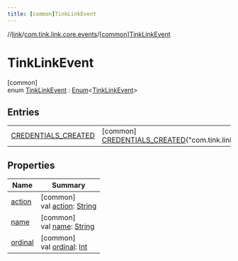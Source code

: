 ```yaml
---
title: [common]TinkLinkEvent
---
```

//[link](../../../index.html)/[com.tink.link.core.events](../index.html)/[[common]TinkLinkEvent](index.html)



# TinkLinkEvent



[common]\
enum [TinkLinkEvent](index.html) : [Enum](https://kotlinlang.org/api/latest/jvm/stdlib/kotlin/-enum/index.html)&lt;[TinkLinkEvent](index.html)&gt;



## Entries


| | |
|---|---|
| [CREDENTIALS_CREATED](-c-r-e-d-e-n-t-i-a-l-s_-c-r-e-a-t-e-d/index.html) | [common]<br>[CREDENTIALS_CREATED](-c-r-e-d-e-n-t-i-a-l-s_-c-r-e-a-t-e-d/index.html)(&quot;com.tink.link.CREDENTIALS_CREATED&quot;) |


## Properties


| Name | Summary |
|---|---|
| [action](action.html) | [common]<br>val [action](action.html): [String](https://kotlinlang.org/api/latest/jvm/stdlib/kotlin/-string/index.html) |
| [name](../[common]-tink-link-event-data/-c-r-e-d-e-n-t-i-a-l-s_-i-d/index.html#-372974862%2FProperties%2F-1713223439) | [common]<br>val [name](../[common]-tink-link-event-data/-c-r-e-d-e-n-t-i-a-l-s_-i-d/index.html#-372974862%2FProperties%2F-1713223439): [String](https://kotlinlang.org/api/latest/jvm/stdlib/kotlin/-string/index.html) |
| [ordinal](../[common]-tink-link-event-data/-c-r-e-d-e-n-t-i-a-l-s_-i-d/index.html#-739389684%2FProperties%2F-1713223439) | [common]<br>val [ordinal](../[common]-tink-link-event-data/-c-r-e-d-e-n-t-i-a-l-s_-i-d/index.html#-739389684%2FProperties%2F-1713223439): [Int](https://kotlinlang.org/api/latest/jvm/stdlib/kotlin/-int/index.html) |

